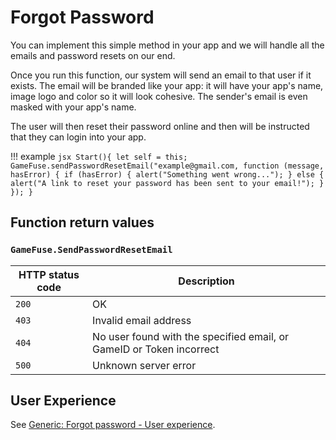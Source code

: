 # Forgot Password

You can implement this simple method in your app and we will handle all the
emails and password resets on our end.

Once you run this function, our system will send an email to that user if it
exists. The email will be branded like your app: it will have your app's name,
image logo and color so it will look cohesive. The sender's email is even
masked with your app's name.

The user will then reset their password online and then will be instructed that
they can login into your app.

!!! example
    ```jsx
    Start(){
        let self = this;
        GameFuse.sendPasswordResetEmail("example@gmail.com, function (message, hasError)
        {
            if (hasError)
            {
                alert("Something went wrong...");
            }
            else
            {
                alert("A link to reset your password has been sent to your email!");
            }
        });
    }
    ```

## Function return values

### `GameFuse.SendPasswordResetEmail`

| HTTP status code | Description |
|------------------|-------------|
| `200`            | OK |
| `403`            | Invalid email address |
| `404`            | No user found with the specified email, or GameID or Token incorrect |
| `500`            | Unknown server error |

## User Experience

See [Generic: Forgot password - User experience](../generic/forgot_password.md/#user-experience).
